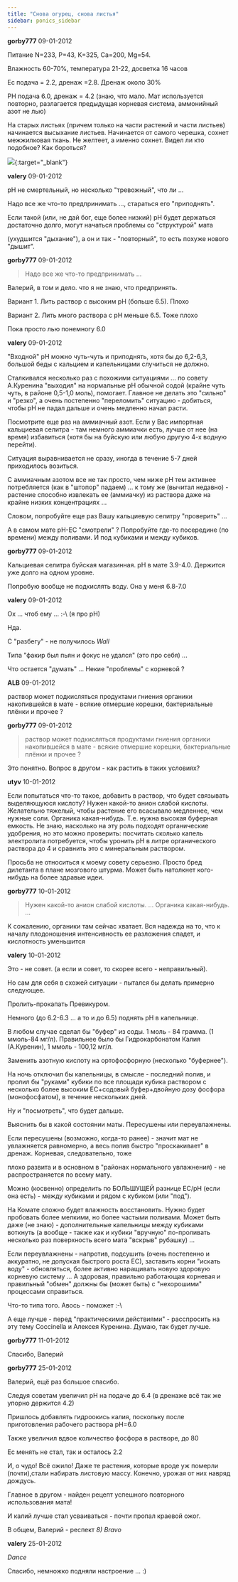 ```yaml
---
title: "Снова огурец, снова листья"
sidebar: ponics_sidebar
---
```


**gorby777** 09-01-2012

Питание N=233, P=43, K=325, Ca=200, Mg=54. 

Влажность 60-70%, температура 21-22, досветка 16 часов

Ес подача = 2.2, дренаж =2.8. Дренаж около 30%

РН подача 6.0, дренаж = 4.2 (знаю, что мало. Мат используется повторно, разлагается предыдущая корневая система, аммонийный азот не лью)

На старых листьях (причем только на части растений и части листьев) начинается высыхание листьев. Начинается от самого черешка, сохнет межжилковая ткань. Не желтеет, а именно сохнет. Видел ли кто подобное? Как бороться?

[![](/attachimages/9856_P1050792.jpg)](https://t.me/ponics_ru_files/7080){:target="_blank"}

**valery** 09-01-2012

рН не смертельный, но несколько "тревожный", что ли ...

Надо все же что-то предпринимать ..., стараться его "приподнять".

Если такой (или, не дай бог, еще более низкий) рН будет держаться достаточно долго, могут начаться проблемы со "структурой" мата

(ухудшится "дыхание"), а он и так - "повторный", то есть похуже нового "дышит".


**gorby777** 09-01-2012

> Надо все же что-то предпринимать ...

Валерий, в том и дело. что я не знаю, что предпринять. 

Вариант 1. Лить раствор с высоким рН (больше 6.5). Плохо

Вариант 2. Лить много раствора с рН меньше 6.5. Тоже плохо

Пока просто лью понемногу 6.0


**valery** 09-01-2012

"Входной" рН можно чуть-чуть и приподнять, хотя бы до 6,2-6,3, большой беды с кальцием и капельницами случиться не должно.

Сталкивался несколько раз с похожими ситуациями ... по совету А.Куренина "выходил" на нормальные рН обычной содой (крайне чуть чуть, в районе 0,5-1,0 моль), помогает. Главное не делать это "сильно" и "резко", а очень постепенно "переломить" ситуацию - добиться, чтобы рН не падал дальше и очень медленно начал расти.

Посмотрите еще раз на аммиачный азот. Если у Вас импортная кальциевая селитра - там немного аммиачки есть, лучше от нее (на время) избавиться (хотя бы на буйскую или любую другую 4-х водную перейти). 

Ситуация выравнивается не сразу, иногда в течение 5-7 дней приходилось возиться.

С аммиачным азотом все не так просто, чем ниже рН тем активнее потребляется (как в "штопор" падаем) ... к тому же (вычитал недавно) - растение способно извлекать ее (аммиачку) из раствора даже на крайне низких концентрациях ...

Словом, попробуйте еще раз Вашу кальциевую селитру "проверить" ...

А в самом мате рН-ЕС "смотрели" ? Попробуйте где-то посередине (по времени) между поливами. И под кубиками и между кубиков.


**gorby777** 09-01-2012

Кальциевая селитра буйская магазинная. рН в мате 3.9-4.0. Держится уже долго на одном уровне. 

Попробую вообще не подкислять воду. Она у меня 6.8-7.0


**valery** 09-01-2012

Ох ... чтоб ему ... :-\ (я про рН)

Нда. 

С "разбегу" - не получилось *Wall*

Типа "факир был пьян и фокус не удался" (это про себя) ...

Что остается "думать" ... Некие "проблемы" с корневой ?


**ALB** 09-01-2012

раствор может подкисляться продуктами гниения органики накопившейся в мате - всякие отмершие корешки, бактериальные плёнки и прочее ?


**gorby777** 09-01-2012

> раствор может подкисляться продуктами гниения органики накопившейся в мате - всякие отмершие корешки, бактериальные плёнки и прочее ?

Это понятно. Вопрос в другом - как растить в таких условиях?


**utyv** 10-01-2012

Если попытаться что-то такое, добавить в раствор, что будет связывать выделяющуюся кислоту? Нужен какой-то анион слабой кислоты. Желательно тяжелый, чтобы растение его всасывало медленнее, чем нужные соли. Органика какая-нибудь. Т.е. нужна высокая буферная емкость. Не знаю, насколько на эту роль подходят органические удобрения, но это можно проверить: посчитать сколько капель электролита потребуется, чтобы уронить pH в литре органического раствора до 4 и сравнить это с минеральным раствором.

Просьба не относиться к моему совету серьезно. Просто бред дилетанта в плане мозгового штурма. Может быть натолкнет кого-нибудь на более здравые идеи.


**gorby777** 10-01-2012

> Нужен какой-то анион слабой кислоты. ... Органика какая-нибудь. ...

К сожалению, органики там сейчас хватает. Вся надежда на то, что к началу плодоношения интенсивность ее разложения спадет, и кислотность уменьшится


**valery** 10-01-2012

Это - не совет. (а если и совет, то скорее всего - неправильный).

Но сам для себя в схожей ситуации - пытался бы делать примерно следующее.

Пролить-прокапать Превикуром.

Немного (до 6.2-6.3 ... а то и до 6.5) поднять рН в капельнице.

В любом случае сделал бы "буфер" из соды. 1 моль - 84 грамма. (1 ммоль-84 мг/л). Правильнее было бы Гидрокарбонатом Калия (А.Куренин), 1 ммоль - 100,12 мг/л.

Заменить азотную кислоту на ортофосфорную (несколько "буфернее").

На ночь отключил бы капельницы, в смысле - последний полив, и пролил бы "руками" кубики по все площади кубика раствором с несколько более высоким ЕС+содовый буфер+двойную дозу фосфора (монофосфатом), в течение нескольких дней.

Ну и "посмотреть", что будет дальше.

Выяснить бы в какой состоянии маты. Пересушены или переувлажнены.

Если пересушены (возможно, когда-то ранее) - значит мат не увлажняется равномерно, а весь полив быстро "проскакивает" в дренаж. Корневая, следовательно, тоже

плохо развита и в основном в "районах нормального увлажнения) - не распространяется по всему мату.

Можно (косвенно) определить по БОЛЬШУЩЕЙ разнице ЕС/рН (если она есть) - между кубиками и рядом с кубиком (или "под").

На Комате сложно будет влажность восстановить. Нужно будет пробовать более мелкими, но более частыми поливами. Может быть даже (не знаю) - дополнительные капельницы между кубиками воткнуть (а вообще - также как и кубики "вручную" по-проливать несколько раз поверхность всего мата "вскрыв" рубашку) ...

Если переувлажнены - напротив, подсушить (очень постепенно и аккуратно, не допуская быстрого роста ЕС), заставить корни "искать воду" - обновляться, более активно наращивать новую здоровую корневую систему ... А здоровая, правильно работающая корневая и правильный "обмен" должны бы (может быть) с "нехорошими" процессами справиться.

Что-то типа того. Авось - поможет :-\

А еще лучше - перед "практическими действиями" - расспросить на эту тему Coccinella и Алексея Куренина. Думаю, так будет лучше.


**gorby777** 11-01-2012

Спасибо, Валерий


**gorby777** 25-01-2012

Валерий, ещё раз большое спасибо.

Следуя советам увеличил рН на подаче до 6.4 (в дренаже всё так же упорно держится 4.2)

Пришлось добавлять гидроокись калия, поскольку после приготовления рабочего раствора рН=6.0

Также увеличил вдвое количество фосфора в растворе, до 80 

Ес менять не стал, так и осталось 2.2

И, о чудо! Всё ожило! Даже те растения, которые вроде уж померли (почти),стали набирать листовую массу. Конечно, урожая от них навряд дождусь.

Главное в другом - найден рецепт успешного повторного использования мата!

И калий лучше стал усваиваться - почти пропал краевой ожог.

В общем, Валерий - респект *8)* *Bravo*


**valery** 25-01-2012

 *Dance*

Спасибо, немножко подняли настроение ... :)


